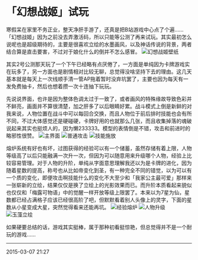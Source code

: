 # 「幻想战姬」试玩

寒假呆在家里不务正业，整天净肝手游了，还真是把B站游戏中心点了个遍……「幻想战姬」因为之前没去弄激活码，所以只能等公测了再来试玩。其实最初怎么说呢也是超级期待的，主要是很喜欢立绘的水墨画风，以及神话传说的背景，两者结合算是直击要害，不过对于娘化什么的倒并不怎么感冒。
![幻想战姬壁纸][01]

其实2号公测那天玩了一个下午已经略有点厌倦了，一方面是单纯因为卡牌游戏实在玩多了，另一方面也是剧情相对比较无聊，总觉得没啥坚持下去的理由。这几天基本就是每天上一次线顺手清一管AP拖着暂时没弃坑罢了，主要也因为每天有一发免费抽卡，然后也想着攒一次十连抽下玩玩。

先说说界面，也许是因为整体色调太过于一致了，或者画风的特殊缘故导致色彩并不鲜亮，画面并不算很清楚，加之肝多了以后眼睛好累。战斗模式上倒是新鲜的对我来说，人物位置在战斗中可以每回合交换，而且人物位于前后排时技能也会有所不同，不过大体感觉还是硬碰硬，卡牌好用的也就那么几张，而且收集掉落的魂破说起来其实也挺烦人的，因为懒233333。模型的表情倒是不错，攻击和前进时的略邪性很赞。
![主界面][02] ![普通攻击][03] ![技能施放][04]

熔炉系统有好也有坏，过图获得的经验可以有一个储蓄，虽然存储有着上限，人物等级高了以后只能融满一次升一次，但因为可以随意用来升级哪个人物，经验上比较容易管理。对于人物的升阶，单纯从字面意思理解我还以为是卡牌的进化，因为随着星数的提高，称号也从比如帝变化到圣，有一种完全不同的错觉，以为可以有一个质的变化，即便攻击啊技能什么的变化不大至少和「我家公主最可爱」那样来一张崭新的立绘，结果仅仅是换了立绘上的光影效果而已。而升阶本质看起来貌似也仅仅和「梅露可物语」中的觉醒一样开放等级上限罢了。本来以为7星为仙，星数都已经占满格子应该已经很高阶了吧，但默默看着别人头像上的灵字，下面的星数从小星变成大星，突然觉得看来还能再坑。
![经验熔炉][05] ![人物升级][06] ![玉藻立绘][07]

如果硬要总结的话，游戏其实挺棒，属于那种初看挺惊艳，但总觉得并不是一个耐玩的游戏……

  [01]: http://tennsinn.github.io/img/blog/01/43-01.jpg
  [02]: http://tennsinn.github.io/img/blog/01/43-02.png
  [03]: http://tennsinn.github.io/img/blog/01/43-03.png
  [04]: http://tennsinn.github.io/img/blog/01/43-04.png
  [05]: http://tennsinn.github.io/img/blog/01/43-05.png
  [06]: http://tennsinn.github.io/img/blog/01/43-06.png
  [07]: http://tennsinn.github.io/img/blog/01/43-07.png

----------

2015-03-07 21:27